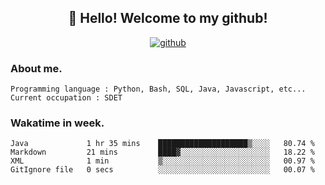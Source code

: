 <h2 align="center">👋 Hello! Welcome to my github! </h2>
<p align="center">
  <a href="https://github.com/usergwen"><img src="https://img.shields.io/badge/GitHub-24292e" alt="github"></a>
</p>

### About me.

```Plain Text
Programming language : Python, Bash, SQL, Java, Javascript, etc...
Current occupation : SDET
```
### Wakatime in week.

<!--START_SECTION:waka-->

```text
Java             1 hr 35 mins    ████████████████████▒░░░░   80.74 %
Markdown         21 mins         ████▓░░░░░░░░░░░░░░░░░░░░   18.22 %
XML              1 min           ▒░░░░░░░░░░░░░░░░░░░░░░░░   00.97 %
GitIgnore file   0 secs          ░░░░░░░░░░░░░░░░░░░░░░░░░   00.07 %
```

<!--END_SECTION:waka-->
